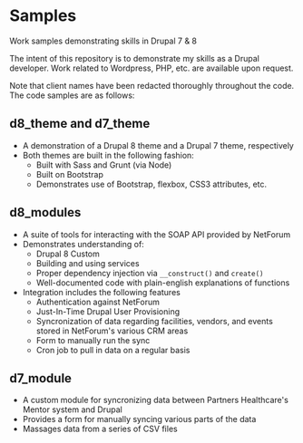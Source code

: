 # Samples
Work samples demonstrating skills in Drupal 7 &amp; 8

The intent of this repository is to demonstrate my skills as a Drupal developer. Work related to Wordpress, PHP, etc. are available upon request.

Note that client names have been redacted thoroughly throughout the code. The code samples are as follows:

## d8_theme and d7_theme
 - A demonstration of a Drupal 8 theme and a Drupal 7 theme, respectively
 - Both themes are built in the following fashion:
   - Built with Sass and Grunt (via Node)
   - Built on Bootstrap
   - Demonstrates use of Bootstrap, flexbox, CSS3 attributes, etc.

## d8_modules
 - A suite of tools for interacting with the SOAP API provided by NetForum
 - Demonstrates understanding of:
   - Drupal 8 Custom
   - Building and using services
   - Proper dependency injection via `__construct()` and `create()`
   - Well-documented code with plain-english explanations of functions
 - Integration includes the following features
   - Authentication against NetForum
   - Just-In-Time Drupal User Provisioning
   - Syncronization of data regarding facilities, vendors, and events stored in NetForum's various CRM areas
   - Form to manually run the sync
   - Cron job to pull in data on a regular basis

## d7_module
 - A custom module for syncronizing data between Partners Healthcare's Mentor system and Drupal
 - Provides a form for manually syncing various parts of the data
 - Massages data from a series of CSV files
